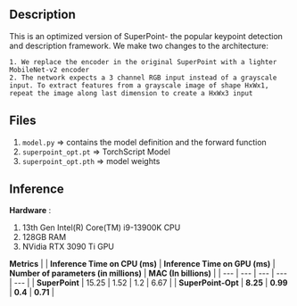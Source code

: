 ## Description
This is an optimized version of SuperPoint- the popular keypoint detection and description framework. We make two changes to the architecture:

    1. We replace the encoder in the original SuperPoint with a lighter MobileNet-v2 encoder
    2. The network expects a 3 channel RGB input instead of a grayscale input. To extract features from a grayscale image of shape HxWx1, repeat the image along last dimension to create a HxWx3 input

## Files
1. `model.py` => contains the model definition and the forward function
2. `superpoint_opt.pt` => TorchScript Model
3. `superpoint_opt.pth` => model weights
<!-- 4. test.py => code to test the model -->

<!-- ## Testing
1. First install requirements

    `pip install -r requirements.txt`
2. Test the code

    `python test.py` -->
<!--## Evaluation on HPatches-->
<!--## Results-->

## Inference
**Hardware** : 
1. 13th Gen Intel(R) Core(TM) i9-13900K CPU
2. 128GB RAM
3. NVidia RTX 3090 Ti GPU

**Metrics**
|  | **Inference Time on CPU (ms)** | **Inference Time on GPU (ms)** | **Number of parameters (in millions)** | **MAC (In billions)** |
| --- | --- | --- | --- | --- |
| **SuperPoint** | 15.25 | 1.52 | 1.2 | 6.67 |
| **SuperPoint-Opt** | **8.25** | **0.99** | **0.4** | **0.71** |